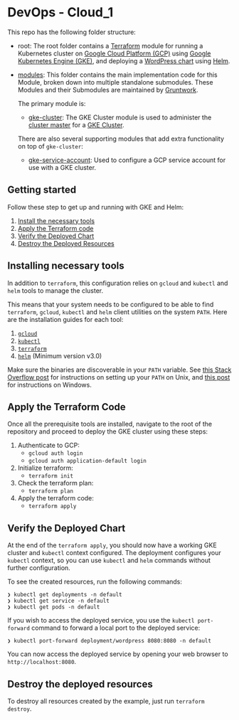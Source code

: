 # DevOps - Cloud_1

This repo has the following folder structure:

- root: The root folder contains a [Terraform](https://www.terraform.io) module for running a Kubernetes cluster on [Google Cloud Platform (GCP)](https://cloud.google.com/) using [Google Kubernetes Engine (GKE)](https://cloud.google.com/kubernetes-engine/), and deploying a [WordPress chart](https://artifacthub.io/packages/helm/bitnami/wordpress) using [Helm](https://helm.sh/).

- [modules](https://github.com/gruntwork-io/terraform-google-gke/tree/master/modules): This folder contains the
  main implementation code for this Module, broken down into multiple standalone submodules. These Modules and their Submodules are maintained by [Gruntwork](http://www.gruntwork.io/).

  The primary module is:

  - [gke-cluster](https://github.com/gruntwork-io/terraform-google-gke/tree/master/modules/gke-cluster): The GKE Cluster module is used to
    administer the [cluster master](https://cloud.google.com/kubernetes-engine/docs/concepts/cluster-architecture)
    for a [GKE Cluster](https://cloud.google.com/kubernetes-engine/docs/how-to/cluster-admin-overview).

  There are also several supporting modules that add extra functionality on top of `gke-cluster`:

  - [gke-service-account](https://github.com/gruntwork-io/terraform-google-gke/tree/master/modules/gke-service-account):
    Used to configure a GCP service account for use with a GKE cluster.

## Getting started 

Follow these step to get up and running with GKE and Helm:

1. [Install the necessary tools](#installing-necessary-tools)
1. [Apply the Terraform code](#apply-the-terraform-code)
1. [Verify the Deployed Chart](#verify-the-deployed-chart)
1. [Destroy the Deployed Resources](#destroy-the-deployed-resources)

## Installing necessary tools

In addition to `terraform`, this configuration relies on `gcloud` and `kubectl` and `helm` tools to manage the cluster.

This means that your system needs to be configured to be able to find `terraform`, `gcloud`, `kubectl` and `helm`
client utilities on the system `PATH`. Here are the installation guides for each tool:

1. [`gcloud`](https://cloud.google.com/sdk/gcloud/)
1. [`kubectl`](https://kubernetes.io/docs/tasks/tools/install-kubectl/)
1. [`terraform`](https://learn.hashicorp.com/terraform/getting-started/install.html)
1. [`helm`](https://docs.helm.sh/using_helm/#installing-helm) (Minimum version v3.0)

Make sure the binaries are discoverable in your `PATH` variable. See [this Stack Overflow
post](https://stackoverflow.com/questions/14637979/how-to-permanently-set-path-on-linux-unix) for instructions on
setting up your `PATH` on Unix, and [this
post](https://stackoverflow.com/questions/1618280/where-can-i-set-path-to-make-exe-on-windows) for instructions on
Windows.

## Apply the Terraform Code

Once all the prerequisite tools are installed, navigate to the root of the repository and proceed to deploy the GKE cluster using these steps:

1. Authenticate to GCP:
   - `gcloud auth login`
   - `gcloud auth application-default login`
1. Initialize terraform:
   - `terraform init`
1. Check the terraform plan:
   - `terraform plan`
1. Apply the terraform code:
   - `terraform apply`

## Verify the Deployed Chart

At the end of the `terraform apply`, you should now have a working GKE cluster and `kubectl` context configured.
The deployment configures your `kubectl` context, so you can use `kubectl` and `helm` commands without further configuration.

To see the created resources, run the following commands:
```
❯ kubectl get deployments -n default
❯ kubectl get service -n default
❯ kubectl get pods -n default
```

If you wish to access the deployed service, you use the `kubectl port-forward` command to forward a local port to the deployed service:
```
❯ kubectl port-forward deployment/wordpress 8080:8080 -n default
```

You can now access the deployed service by opening your web browser to `http://localhost:8080`.

## Destroy the deployed resources

To destroy all resources created by the example, just run `terraform destroy`.
